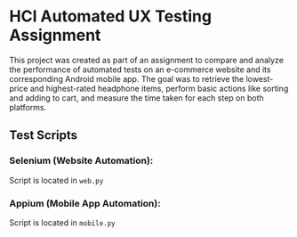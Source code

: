# HCI Automated UX Testing Assignment

This project was created as part of an assignment to compare and analyze the performance of automated tests on an e-commerce website and its corresponding Android mobile app. The goal was to retrieve the lowest-price and highest-rated headphone items, perform basic actions like sorting and adding to cart, and measure the time taken for each step on both platforms.

## Test Scripts
### Selenium (Website Automation):
Script is located in `web.py`

### Appium (Mobile App Automation):
Script is located in `mobile.py`
